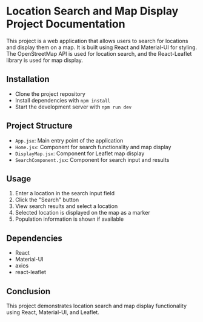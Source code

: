# Location Search and Map Display Project Documentation

This project is a web application that allows users to search for locations and display them on a map. It is built using React and Material-UI for styling. The OpenStreetMap API is used for location search, and the React-Leaflet library is used for map display.

## Installation
- Clone the project repository
- Install dependencies with `npm install`
- Start the development server with `npm run dev`

## Project Structure
- `App.jsx`: Main entry point of the application
- `Home.jsx`: Component for search functionality and map display
- `DisplayMap.jsx`: Component for Leaflet map display
- `SearchComponent.jsx`: Component for search input and results

## Usage
1. Enter a location in the search input field
2. Click the "Search" button
3. View search results and select a location
4. Selected location is displayed on the map as a marker
5. Population information is shown if available

## Dependencies
- React
- Material-UI
- axios
- react-leaflet

## Conclusion
This project demonstrates location search and map display functionality using React, Material-UI, and Leaflet.

